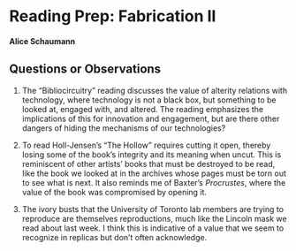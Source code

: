 # Reading Prep: Fabrication II

#### Alice Schaumann

## Questions or Observations

1. The “Bibliocircuitry” reading discusses the value of alterity relations with technology, where technology is not a black box, but something to be looked at, engaged with, and altered. The reading emphasizes the implications of this for innovation and engagement, but are there other dangers of hiding the mechanisms of our technologies?

2. To read Holl-Jensen’s “The Hollow” requires cutting it open, thereby losing some of the book’s integrity and its meaning when uncut. This is reminiscent of other artists’ books that must be destroyed to be read, like the book we looked at in the archives whose pages must be torn out to see what is next. It also reminds me of Baxter’s _Procrustes_, where the value of the book was compromised by opening it.

3. The ivory busts that the University of Toronto lab members are trying to reproduce are themselves reproductions, much like the Lincoln mask we read about last week. I think this is indicative of a value that we seem to recognize in replicas but don’t often acknowledge.